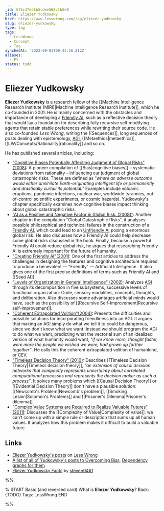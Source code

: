 ```yaml
---
_id: 5f5c37ee1b5cdee568cfb0e0
title: Eliezer Yudkowsky
href: https://www.lesswrong.com/tag/eliezer-yudkowsky
slug: eliezer-yudkowsky
type: tag
tags:
  - LessWrong
  - Concept
  - Tag
synchedAt: '2022-09-01T09:42:16.212Z'
aliases:
  - EY
status: todo
---
```


# Eliezer Yudkowsky

**Eliezer Yudkowsky** is a research fellow of the [[Machine Intelligence Research Institute (MIRI)|Machine Intelligence Research Institute]], which he co-founded in 2001. He is mainly concerned with the obstacles and importance of developing a [Friendly AI](https://wiki.lesswrong.com/wiki/Friendly_AI), such as a reflective decision theory that would lay a foundation for describing fully recursive self modifying agents that retain stable preferences while rewriting their source code. He also co-founded *Less Wrong*, writing the [[Sequences]], long sequences of posts dealing with epistemology, [AGI](https://wiki.lesswrong.com/wiki/AGI), [[Metaethics|metaethics]], [[LW/Concepts/Rationality|rationality]] and so on.

He has published several articles, including:

- [“Cognitive Biases Potentially Affecting Judgment of Global Risks” (2008)](http://intelligence.org/files/CognitiveBiases.pdf): A pioneer compilation of [[Bias|cognitive biases]] – systematic deviations from rationality – influencing our judgment of global catastrophic risks. These are defined as *"where an adverse outcome would either annihilate Earth-originating intelligent life or permanently and drastically curtail its potential."* Examples include volcanic eruptions, pandemic infections, nuclear war, worldwide tyrannies, out-of-control scientific experiments, or cosmic hazards). Yudkowsky's chapter specifically examines how cognitive biases impact thinking about global catastrophic risks.
- [“AI as a Positive and Negative Factor in Global Risk. (2008)”](http://intelligence.org/files/AIRisk.pdf): Another chapter in the compilation "Global Catastrophic Risks", it analyses possible philosophical and technical failures in the construction of a [Friendly AI](https://wiki.lesswrong.com/wiki/Friendly_AI), which could lead to an [Unfriendly AI](https://wiki.lesswrong.com/wiki/Unfriendly_AI) posing a enormous global risk. He also discusses how a Friendly AI could help decrease some global risks discussed in the book. Finally, because a powerful Friendly AI could reduce global risk, he argues that researching Friendly AI is extremely important for the future of humanity.
- ["Creating Friendly AI"(2001)](http://intelligence.org/files/CFAI.pdf): One of the first articles to address the challenges in designing the features and cognitive architecture required to produce a benevolent — "Friendly" — Artificial Intelligence . It also gives one of the first precise definitions of terms such as Friendly AI and [[Seed AI]].
- ["Levels of Organization in General Intelligence" (2002)](http://intelligence.org/files/LOGI.pdf): Analyzes [AGI](https://wiki.lesswrong.com/wiki/AGI) through its decomposition in five subsystems, successive levels of functional organization: Code, sensory modalities, concepts, thoughts, and deliberation. Also discusses some advantages artificial minds would have, such as the possibility of [[Recursive Self-Improvement|Recursive self-improvement]].
- ["Coherent Extrapolated Volition"(2004)](http://intelligence.org/files/CEV.html): Presents the difficulties and possible solutions for incorporating friendliness into an AGI. It argues that making an AGI simply do what we tell it to could be dangerous, since we don't know what we want. Instead we should program the AGI to do what we want, predicting what the vectorial sum of an idealized version of what humanity would want, *"if we knew more, thought faster, were more the people we wished we were, had grown up farther together”*. He calls this the coherent extrapolated volition of humankind, or [CEV](https://wiki.lesswrong.com/wiki/CEV).
- ["Timeless Decision Theory" (2010)](http://intelligence.org/files/TDT.pdf): Describes [[Timeless Decision Theory|Timeless decision theory]], *”an extension of causal decision networks that compactly represents uncertainty about correlated computational processes and represents the decision maker as such a process”*. It solves many problems which [[Causal Decision Theory]] or [[Evidential Decision Theory]] don't have a plausible solution: [[Newcomb's Problem|Newcomb's problem]], [[Smoking Lesion|Solomon's Problems]] and [[Prisoner's Dilemma|Prisoner's dilemma]].
- ["Complex Value Systems are Required to Realize Valuable Futures" (2011)](http://intelligence.org/files/ComplexValues.pdf): Discusses the [[Complexity of Value|Complexity of value]]: we can’t come up with a simple rule or description that sums up all human values. It analyzes how this problem makes it difficult to build a valuable future.

## Links

- [Eliezer Yudkowsky's posts](http://lesswrong.com/user/Eliezer_Yudkowsky/submitted/) on [Less Wrong](http://lesswrong.com/)
- [A list of all of Yudkowsky's posts to Overcoming Bias](https://web.archive.org/web/20140326081311/http://www.cs.auckland.ac.nz/~andwhay/postlist.html), [Dependency graphs for them](https://web.archive.org/web/20130713005256/http://www.cs.auckland.ac.nz/~andwhay/graphlist.html)
- [Eliezer Yudkowsky Facts](http://lesswrong.com/lw/4g/eliezer_yudkowsky_facts/) by [steven0461](https://wiki.lesswrong.com/wiki/steven0461)


%%

% START
Basic (and reversed card)
What is **Eliezer Yudkowsky**?
Back: {TODO}
Tags: LessWrong
END
<!--ID: 1663156948661-->


%%
	
